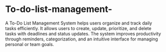 # To-do-list-management-
A To-Do List Management System helps users organize and track daily tasks efficiently. It allows users to create, update, prioritize, and delete tasks with deadlines and status updates. The system improves productivity through reminders, categorization, and an intuitive interface for managing personal or team goals.
